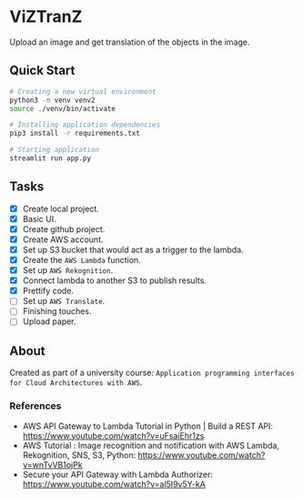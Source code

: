 # ViZTranZ

Upload an image and get translation of the objects in the image.

## Quick Start

```bash
# Creating a new virtual environment
python3 -m venv venv2
source ./venv/bin/activate

# Installing application dependencies
pip3 install -r requirements.txt

# Starting application
streamlit run app.py
```

## Tasks

- [X] Create local project.
- [X] Basic UI.
- [X] Create github project.
- [X] Create AWS account.
- [X] Set up S3 bucket that would act as a trigger to the lambda.
- [X] Create the `AWS Lambda` function.
- [X] Set up `AWS Rekognition`.
- [X] Connect lambda to another S3 to publish results.
- [X] Prettify code.
- [ ] Set up `AWS Translate`.
- [ ] Finishing touches.
- [ ] Upload paper.

## About

Created as part of a university course: `Application programming interfaces for Cloud Architectures with AWS`.

### References

- AWS API Gateway to Lambda Tutorial in Python | Build a REST API: <https://www.youtube.com/watch?v=uFsaiEhr1zs>
- AWS Tutorial : Image recognition and notification with AWS Lambda, Rekognition, SNS, S3, Python: <https://www.youtube.com/watch?v=wnTvVB1ojPk>
- Secure your API Gateway with Lambda Authorizer: <https://www.youtube.com/watch?v=al5I9v5Y-kA>
